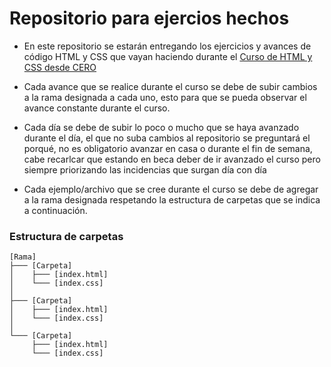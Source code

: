 # Repositorio para ejercios hechos

- En este repositorio se estarán entregando los ejercicios y avances de código HTML y CSS que vayan haciendo durante el [Curso de HTML y CSS desde CERO](https://www.youtube.com/watch?v=ELSm-G201Ls&ab_channel=SoyDalto)

- Cada avance que se realice durante el curso se debe de subir cambios a la rama designada a cada uno, esto para que se pueda observar el avance constante durante el curso.

- Cada día se debe de subir lo poco o mucho que se haya avanzado durante el día, el que no suba cambios al repositorio se preguntará el porqué, no es obligatorio avanzar en casa o durante el fin de semana, cabe recarlcar que estando en beca deber de ir avanzado el curso pero siempre priorizando las incidencias que surgan día con día

- Cada ejemplo/archivo que se cree durante el curso se debe de agregar a la rama designada respetando la estructura de carpetas que se indica a continuación.

### Estructura de carpetas

```
[Rama]
├─── [Carpeta]
│    ├─── [index.html]
│    └─── [index.css]
│
├─── [Carpeta]
│    ├─── [index.html]
│    └─── [index.css]
│
└─── [Carpeta]
     ├─── [index.html]
     └─── [index.css]
```
